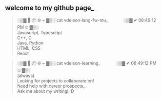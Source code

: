 ## welcome to my github page_   
> ░▒▓ 🌱 📦 🌐 ~ ▓▒░ cat vdeleon-lang-fw-mu_ &nbsp; &nbsp; &nbsp; &nbsp; &nbsp; &nbsp; ░▒▓ ✔ 08:49:12 PM ⏱ ▓▒░   
Javascript, Typescript   
C++, C   
Java, Python   
HTML, CSS   
React

> ░▒▓ 🌱 📦 🌐 ~ ▓▒░ cat vdeleon-learning_ &nbsp; &nbsp; &nbsp; &nbsp; &nbsp; &nbsp; ░▒▓ ✔ 08:49:12 PM ⏱ ▓▒░   
(always)   
Looking for projects to collaborate on!   
Need help with career prospects...   
Ask me about my writing! :D   
